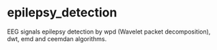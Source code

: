 # epilepsy_detection
EEG signals epilepsy detection by wpd (Wavelet packet decomposition), dwt, emd and ceemdan algorithms.
